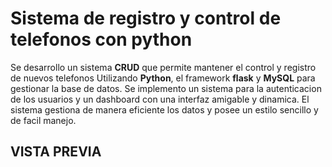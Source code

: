 # Sistema de registro y control de telefonos con python

Se desarrollo un sistema **CRUD** que permite mantener el control y registro de nuevos telefonos Utilizando **Python**, el framework **flask** y **MySQL** para gestionar la base de datos. Se implemento un sistema para la autenticacion de los usuarios y un dashboard con una interfaz amigable y dinamica. El sistema gestiona de manera eficiente los datos y posee un estilo sencillo y de facil manejo.

## VISTA PREVIA

